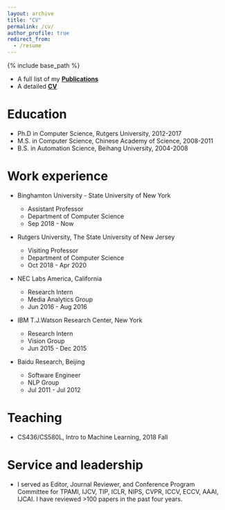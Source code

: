 ```yaml
---
layout: archive
title: "CV"
permalink: /cv/
author_profile: true
redirect_from:
  - /resume
---
```


{% include base_path %}

- A full list of my [**Publications**](https://xipeng13.github.io/homepage/files/PUBLICATION.pdf)
- A detailed [**CV**](https://xipeng13.github.io/homepage/files/CV.pdf)

Education
======
* Ph.D in Computer Science, Rutgers University, 2012-2017
* M.S. in Computer Science, Chinese Academy of Science, 2008-2011
* B.S. in Automation Science, Beihang University, 2004-2008

Work experience
======
* Binghamton University - State University of New York
  * Assistant Professor
  * Department of Computer Science
  * Sep 2018 - Now

* Rutgers University, The State University of New Jersey
  * Visiting Professor
  * Department of Computer Science
  * Oct 2018 - Apr 2020
  
* NEC Labs America, California
  * Research Intern
  * Media Analytics Group
  * Jun 2016 - Aug 2016
  
* IBM T.J.Watson Research Center, New York
  * Research Intern
  * Vision Group
  * Jun 2015 - Dec 2015
  
* Baidu Research, Beijing
  * Software Engineer
  * NLP Group
  * Jul 2011 - Jul 2012
  
Teaching
======
* CS436/CS580L, Intro to Machine Learning, 2018 Fall
  
Service and leadership
======
* I served as Editor, Journal Reviewer, and Conference Program Committee for TPAMI, IJCV, TIP, ICLR, NIPS, CVPR, ICCV, ECCV, AAAI, IJCAI. I have reviewed >100 papers in the past four years.
